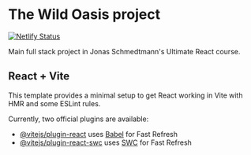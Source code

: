 # The Wild Oasis project
[![Netlify Status](https://api.netlify.com/api/v1/badges/98e2d676-224c-4cb1-992c-8e60b6d565d4/deploy-status)](https://app.netlify.com/sites/oasis-cabin-booking-project/deploys)

Main full stack project in Jonas Schmedtmann's Ultimate React course.

## React + Vite

This template provides a minimal setup to get React working in Vite with HMR and some ESLint rules.

Currently, two official plugins are available:

- [@vitejs/plugin-react](https://github.com/vitejs/vite-plugin-react/blob/main/packages/plugin-react/README.md) uses [Babel](https://babeljs.io/) for Fast Refresh
- [@vitejs/plugin-react-swc](https://github.com/vitejs/vite-plugin-react-swc) uses [SWC](https://swc.rs/) for Fast Refresh
